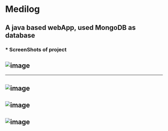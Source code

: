 # Medilog
## A java based webApp, used MongoDB as database 

### * ScreenShots of project

![image](https://user-images.githubusercontent.com/53931595/152982334-3e64f2e2-7bb3-431a-84cd-c4deede6d54d.png)
---
--- 
![image](https://user-images.githubusercontent.com/53931595/152983520-62ae7121-3213-496f-a8d6-017597119d36.png)
---
![image](https://user-images.githubusercontent.com/53931595/152983812-37b761fe-f870-426c-8741-0dc5f02c1bdc.png)
----
![image](https://user-images.githubusercontent.com/53931595/152983953-4c72e8bc-8e01-4d1e-9371-a64b0b5c9129.png)
---



